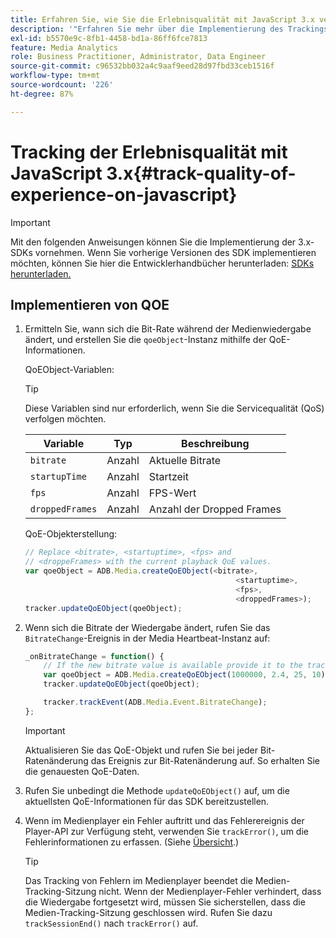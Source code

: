 ```yaml
---
title: Erfahren Sie, wie Sie die Erlebnisqualität mit JavaScript 3.x verfolgen können.
description: '"Erfahren Sie mehr über die Implementierung des Trackings der Erlebnisqualität (QoE, QoS) mit dem Media SDK in Browser-Apps mit JavaScript 3x."'
exl-id: b5570e9c-8fb1-4458-bd1a-86ff6fce7813
feature: Media Analytics
role: Business Practitioner, Administrator, Data Engineer
source-git-commit: c96532bb032a4c9aaf9eed28d97fbd33ceb1516f
workflow-type: tm+mt
source-wordcount: '226'
ht-degree: 87%

---
```


# Tracking der Erlebnisqualität mit JavaScript 3.x{#track-quality-of-experience-on-javascript}

>[!IMPORTANT]
>
>Mit den folgenden Anweisungen können Sie die Implementierung der 3.x-SDKs vornehmen. Wenn Sie vorherige Versionen des SDK implementieren möchten, können Sie hier die Entwicklerhandbücher herunterladen: [SDKs herunterladen.](/help/sdk-implement/download-sdks.md)

## Implementieren von QOE

1. Ermitteln Sie, wann sich die Bit-Rate während der Medienwiedergabe ändert, und erstellen Sie die `qoeObject`-Instanz mithilfe der QoE-Informationen.

   QoEObject-Variablen:

   >[!TIP]
   >
   >Diese Variablen sind nur erforderlich, wenn Sie die Servicequalität (QoS) verfolgen möchten.

   | Variable | Typ | Beschreibung |
   | --- | --- | --- |
   | `bitrate` | Anzahl | Aktuelle Bitrate |
   | `startupTime` | Anzahl | Startzeit |
   | `fps` | Anzahl | FPS-Wert |
   | `droppedFrames` | Anzahl | Anzahl der Dropped Frames |

   QoE-Objekterstellung:

   ```js
   // Replace <bitrate>, <startuptime>, <fps> and
   // <droppeFrames> with the current playback QoE values.
   var qoeObject = ADB.Media.createQoEObject(<bitrate>,
                                                  <startuptime>,
                                                  <fps>,
                                                  <droppedFrames>);
   tracker.updateQoEObject(qoeObject);
   ```

1. Wenn sich die Bitrate der Wiedergabe ändert, rufen Sie das `BitrateChange`-Ereignis in der Media Heartbeat-Instanz auf:

   ```js
   _onBitrateChange = function() {
       // If the new bitrate value is available provide it to the tracker.
       var qoeObject = ADB.Media.createQoEObject(1000000, 2.4, 25, 10);
       tracker.updateQoEObject(qoeObject);
   
       tracker.trackEvent(ADB.Media.Event.BitrateChange);
   };
   ```

   >[!IMPORTANT]
   >
   >Aktualisieren Sie das QoE-Objekt und rufen Sie bei jeder Bit-Ratenänderung das Ereignis zur Bit-Ratenänderung auf. So erhalten Sie die genauesten QoE-Daten.

1. Rufen Sie unbedingt die Methode `updateQoEObject()` auf, um die aktuellsten QoE-Informationen für das SDK bereitzustellen.
1. Wenn im Medienplayer ein Fehler auftritt und das Fehlerereignis der Player-API zur Verfügung steht, verwenden Sie `trackError()`, um die Fehlerinformationen zu erfassen. (Siehe [Übersicht](/help/sdk-implement/track-errors/track-errors-overview.md).)

   >[!TIP]
   >
   >Das Tracking von Fehlern im Medienplayer beendet die Medien-Tracking-Sitzung nicht. Wenn der Medienplayer-Fehler verhindert, dass die Wiedergabe fortgesetzt wird, müssen Sie sicherstellen, dass die Medien-Tracking-Sitzung geschlossen wird. Rufen Sie dazu `trackSessionEnd()` nach `trackError()` auf.
